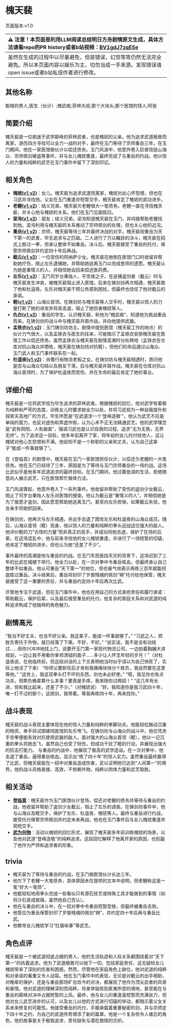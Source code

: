 # 槐天裴
页面版本:v1.0
 

| :warning: 注意！本页面是利用LLM阅读总结明日方舟剧情原文生成，具体方法请看repo的PR history或者b站视频：[BV1gdJ7zqESe](https://www.bilibili.com/video/BV1gdJ7zqESe/)         |
|:----------------------------|
| 虽然在生成的过程中以尽量避免，但是错误，幻觉等等仍然无法完全避免。所以本页面内容以娱乐为主，切勿当成一手来源。发现错误请open issue或者b站私信作者进行修改。|



## 其他名称
魁梧的男人;医生（伙计）;槐武痴;菲林大叔;那个大块头;那个医馆的怪人;阿爸
## 简要介绍
槐天裴是一位痴迷于武学巅峰的菲林武者，也是槐琥的父亲。他为追求武道极致而离家，游历四方寻找可以全力一战的对手，最终在玉门等待了宗师重岳三年。在玉门期间，他在一家医馆做伙计以偿还债务。玉门风波中，他意外卷入巨兽信徒山海众、宗师佩剑被盗等事件，并与女儿槐琥重逢，最终完成了与重岳的约战。他以惊人的力量和纯粹的武艺在玉门事件中留下了深刻印记。
## 相关角色
-   **槐琥([v1](char_243_waaifu.md),[v2](../char_v3/char_243_waaifu.md))**：女儿。槐天裴为追求武道而离家，槐琥对此心怀怨恨，但也在习武并寻找他。父女在玉门重逢并短暂交手，槐天裴肯定了槐琥的武功进步。
-   **老鲤([v1](char_322_lmlee.md),[v2](../char_v3/char_322_lmlee.md))**：结义兄弟。槐天裴欠老鲤很大一笔债务。老鲤一直在寻找槐天裴，并关心他与槐琥的关系。他们在玉门见面叙旧。
-   **梁洵([v1](extended_char_liang_xun.md),[v2](../char_v3/extended_char_liang_xun.md))**：朋友；结义兄弟。梁洵知道槐天裴在玉门，并间接帮助老鲤找到他。梁洵利用与槐天裴的关系推动了宗师佩剑的处理，但也关心他的近况。
-   **重岳([v1](char_2024_chyue.md),[v2](../char_v3/char_2024_chyue.md))**：宗师，槐天裴等待三年并最终决战的对手。槐天裴视重岳为天下第一的武者，毕生追求与之匹敌。二人进行了万众瞩目的决斗，槐天裴在招式上胜过一拳，但承认整体不如重岳。决斗后，槐天裴接受了重岳的托付，保管宗师佩剑并约定四十年后再战。
-   **截云([v1](char_4078_bdhkgt.md),[v2](../char_v3/char_4078_bdhkgt.md))**：一位受伤的阿纳萨少女。槐天裴在她倒在医馆门口时收留并帮助她疗伤，阻止左乐逮捕她，并帮助她逃离玉门以完成恩师的遗愿。槐天裴认为她是重情义的人，并相信她会回来偿还医药费。
-   **左乐([v1](char_4121_zuole.md),[v2](../char_v3/char_4121_zuole.md))**：玉门司岁台秉烛人，平祟侯之子。在追捕盗剑者（截云）时与槐天裴发生冲突，被槐天裴阻止进入医馆。后来在铸剑坊再次相遇，槐天裴救了他和杜遥夜。左乐对槐天裴干预公务感到困扰，但最终也信任了他对截云的承诺。
-   **睚([v1](extended_char_ya.md),[v2](../char_v3/extended_char_ya.md))**：山海众首领。在铸剑坊与槐天裴等人交手时，槐天裴以惊人的力量打断了她的进攻并将其击退，阻止了她伤害槐琥等人。
-   **仇白([v1](char_4082_qiubai.md),[v2](../char_v3/char_4082_qiubai.md))**：重岳的学生。认识槐天裴，称他为“槐武痴”，知道他为挑战重岳而来。在铸剑坊的战斗中与槐天裴并肩作战，并向他提供武器。
-   **孟铁衣([v1](extended_char_meng_tie_yi.md),[v2](../char_v3/extended_char_meng_tie_yi.md))**：玉门铸剑坊坊主。剧情中提到医馆（槐天裴工作的地点）的伙计力气很大，以及孟铁衣与医生的往来，可能暗示了孟铁衣安排槐天裴在医馆工作以偿还债务。虽然孟铁衣与槐天裴在剧情高潮时分处两地（孟铁衣在仓库对抗山海众并牺牲，槐天裴在铸剑坊对抗睚），但他们的命运通过山海众、玉门武人和玉门事件联系在一起。
-   **杜遥夜([v1](extended_char_du_yao_ye.md),[v2](../char_v3/extended_char_du_yao_ye.md))**：尚蜀行裕物流老板之女。在铸剑坊与槐天裴相遇时，质问他是否与山海众勾结以及朋友下落，后与槐天裴并肩作战。槐天裴在仓库对抗山海众首领时，为了保护杜遥夜而受伤，并在生命的最后肯定了她的事业。
## 详细介绍
槐天裴是一位将武学视为毕生追求的菲林武者。根据槐琥的回忆，他对武学有着极为纯粹和严苛的态度，训练女儿时要求她全力以赴，并将习武视为一种自我提升和探索天高地广的方式，毕生所愿是“在武道求一个‘登峰造极’”。他认为武艺不应是单纯的蛮力，也反对虚伪和弄虚作假，认为心术不正无法精通武艺。他的武学理念是“武有阴阳，人有曲直”，强调习武也是认识自我的过程，追求“无为无我，无界无终”。为了追求这一目标，他多年前离开了家，将年幼的女儿托付给他人，这让槐琥对他心生怨恨和不满。他自知不是一个称职的父亲和丈夫，认为自己这辈子“能成一件事就够了”。

在《登临意》的剧情中，槐天裴在玉门一家医馆担任伙计，以偿还欠老鲤的一大笔债务。他在玉门已经待了三年，原因是为了等待与玉门宗师重岳的一场约战。这场比武似乎是他多年武道追求的最终目标。在玉门期间，他过着低调的生活，拒绝随意向人展示武艺，只在医馆帮忙做体力活。

玉门风波骤起，他意外卷入了一系列事件。他收留并帮助了受伤的盗剑少女截云，阻止了司岁台秉烛人左乐对医馆的搜查。他认为截云是“重情义的人”，并相信她是为了报恩才盗剑，因此愿意帮助她逃离玉门，甚至向左乐担保，如果截云失信，他会亲手将她抓回来。

在铸剑坊，他再次与左乐相遇，并出手击退了围攻左乐和杜遥夜的山海众成员。随后，山海众首领（睚）现身，他以惊人的力量和纯粹的拳头迎战这位强大的敌人。他评价睚的刀“古怪的力量”而非真正的高手，并成功将她击退，保护了在场的后辈。在这场混乱中，他与前来寻找他的女儿槐琥重逢，并进行了一场短暂的切磋，他肯定了槐琥的进步，但也认为她“还差了不少”。

事件最终的高潮是他与重岳的约战。在玉门军民抵挡天灾的背景下，这场迟到了三年的比武在城楼下举行。他全力以赴，在一次对拳中令重岳咳血，但最终承认自己整体不如重岳。他认可重岳“天下第一”的地位，但也豪气地表示再练三百年就能彻底胜过重岳。决斗结束后，重岳将封印了岁兽残魂的佩剑“朔”托付给他保管，槐天裴接受了这一重要的责任，并与重岳约定四十年后再次比武。

尽管他专注于武道，但在玉门事件中，他也在用自己的方式承担责任和履行承诺：帮助截云，保护后辈，以及最后接受重岳的托付。他复杂的家庭关系和对武道的纯粹追求构成了他独特的角色魅力。
## 剧情高光
“我当不好丈夫，也当不好父亲。我这辈子，能成一件事就够了。”
“习武之人，把胜负寄托于外物，就已经落了下乘。不好，不好。”
“说实话，我不是没有动摇过......但你兴冲冲地找上门，说要开玉门第一家现代物流公司，一边拍着胸脯大讲规划，一边让我不用看你爹郑清钺的面子......多少让人怀念年轻的岁月！”（对杜遥夜说，在他临终前，但这段对话的上下文表明他当时似乎误以为自己快死了，实际上他活了下来）
“你师父要卸任后才肯和我痛痛快快分个胜负，我自然要在这里等他。”
“这世上，我这双拳头打不坏的东西，剑也未必好使。”
“喂，我见你也有点功夫，但欺负晚辈算什么本事？要真是手痒，我来陪你过两招！”
“这几年有长进，但和我比起来，还差了不少。”（对槐琥说）
“好。我知道你是我习武四十年，唯一打不过的那个。这把剑，我带着。等我再练四十年，再来找你。”
## 战斗表现
槐天裴的战斗表现主要体现在他的惊人力量和纯粹的拳脚功夫。他能轻松搬动沉重的物资，单手将试图硬闯医馆的左乐甩飞。在铸剑坊与山海众的战斗中，他仅凭赤手空拳便能有效对抗使用武器的敌人。面对强大的山海众首领（睚），他以一记沉重的拳头将她击飞，虽然自己也受了轻伤，但成功干扰了睚的行动，并展现出强大的抗击打能力。
与重岳的约战中，他展现了极高的武学造诣。在一次对拳中，他击退了重岳，逼得重岳咳血，显示出“练了四十年”的惊人实力。虽然重岳最终赢得了比武，但槐天裴能在一招中对重岳造成伤害，足以证明他已达到“人间第一”的境界。他的战斗风格直接、高效，不依赖外物，纯粹以肉体力量和武艺取胜。
## 相关活动
-   **[登临意](../stories/act23side.md)**：槐天裴作为玉门医馆伙计登场，偿还对老鲤的债务并等待与重岳的约战。他收留并帮助了盗剑少女截云，阻止了左乐的调查。在铸剑坊事件中，他与山海众及睚交手，保护了左乐、杜遥夜、槐琥等人。最终与重岳进行约战，接受托付保管宗师佩剑并约定未来再战。他也在玉门事件后与女儿槐琥重逢并简短交手。
-   **[武为何物](../stories/story_waaifu_set_1.md)**：活动以槐琥的回忆形式，展现了槐天裴多年前训练槐琥的场景，以及他对武道“登峰造极”的纯粹追求。这段回忆解释了他离开家的原因，也刻画了他作为严师和追求者的形象。
## trivia
*   槐天裴为了等待与重岳的约战，在玉门做医馆伙计长达三年。
*   他欠下了老鲤一大笔债务，具体原因未在提供的文本中说明，但老鲤称这是一笔“好大一笔债”。
*   他能轻松地用拳头完成一些看似只有源石技艺或特殊工具才能做到的事情（如将沙石变成玻璃，虽然他自己否认）。
*   他在与重岳的决斗中，在一招对拳中令重岳短暂受挫，但最终被重岳击败。
*   他答应为重岳保管封印了岁兽残魂的佩剑“朔”，并约定四十年后再与重岳比武。
*   他教导女儿槐琥学习“红眉咏春”等武艺。
## 角色点评
槐天裴是一个被武道彻底占据的男人，他的生活轨迹和人际关系都围绕着对“天下第一”的执着追求。他为了武道极致可以抛下一切，包括家庭责任，这无疑给女儿槐琥带来了深刻的伤害和困惑。然而，尽管他在家庭角色上缺位，他对武道的纯粹和对承诺的看重又令人动容。他在玉门事件中的表现，无论是对截云的出手相助，对晚辈的保护，还是与重岳那场旷古烁今的对决，都展现了他作为顶尖武者的风骨和豪情。他对武道的理解深刻而纯粹，将身体锻炼到匪夷所思的境地，甚至能在与重岳的巅峰对决中占据短暂的上风。最终，他与女儿的重逢虽短暂而充满张力，但他对女儿武艺进步的认可，以及女儿以他的方式进行切磋的举动，都暗示着父女关系未来修复的可能性。他接受重岳的托付，手握承载着重要秘密的剑，并与宗师定下四十年之约，为自己的武道传奇增添了新的篇章。他是一个复杂但令人难忘的角色，他的故事是关于极致追求、责任缺失与潜在救赎的交织。